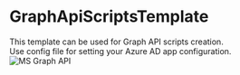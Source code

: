 # GraphApiScriptsTemplate
This template can be used for Graph API scripts creation.  
Use config file for setting your Azure AD app configuration.  
![MS Graph API](https://github.com/aslan-im/PublicRepoPictures/blob/master/microsoft-graph.png)  
